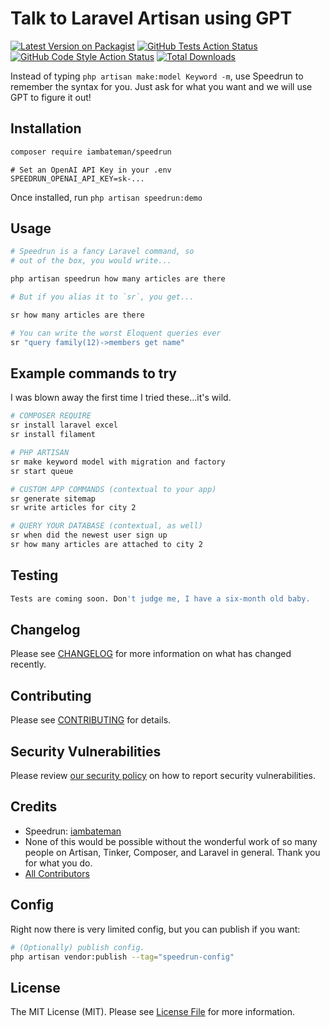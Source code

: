 # Talk to Laravel Artisan using GPT 

[![Latest Version on Packagist](https://img.shields.io/packagist/v/iambateman/speedrun.svg?style=flat-square)](https://packagist.org/packages/iambateman/speedrun)
[![GitHub Tests Action Status](https://img.shields.io/github/actions/workflow/status/iambateman/speedrun/run-tests.yml?branch=main&label=tests&style=flat-square)](https://github.com/iambateman/speedrun/actions?query=workflow%3Arun-tests+branch%3Amain)
[![GitHub Code Style Action Status](https://img.shields.io/github/actions/workflow/status/iambateman/speedrun/fix-php-code-style-issues.yml?branch=main&label=code%20style&style=flat-square)](https://github.com/iambateman/speedrun/actions?query=workflow%3A"Fix+PHP+code+style+issues"+branch%3Amain)
[![Total Downloads](https://img.shields.io/packagist/dt/iambateman/speedrun.svg?style=flat-square)](https://packagist.org/packages/iambateman/speedrun)

Instead of typing `php artisan make:model Keyword -m`, use Speedrun to remember the syntax for you. Just ask for what you want and we will use GPT to figure it out!

## Installation

```bash
composer require iambateman/speedrun
```

```dotenv
# Set an OpenAI API Key in your .env
SPEEDRUN_OPENAI_API_KEY=sk-...
```

Once installed, run `php artisan speedrun:demo` 




## Usage

```bash
# Speedrun is a fancy Laravel command, so
# out of the box, you would write...

php artisan speedrun how many articles are there

# But if you alias it to `sr`, you get...

sr how many articles are there

# You can write the worst Eloquent queries ever
sr "query family(12)->members get name"


```

## Example commands to try
I was blown away the first time I tried these...it's wild.
```bash
# COMPOSER REQUIRE
sr install laravel excel
sr install filament

# PHP ARTISAN
sr make keyword model with migration and factory
sr start queue

# CUSTOM APP COMMANDS (contextual to your app)
sr generate sitemap
sr write articles for city 2

# QUERY YOUR DATABASE (contextual, as well)
sr when did the newest user sign up
sr how many articles are attached to city 2

```

## Testing

```bash
Tests are coming soon. Don't judge me, I have a six-month old baby.
```

## Changelog

Please see [CHANGELOG](CHANGELOG.md) for more information on what has changed recently.

## Contributing

Please see [CONTRIBUTING](CONTRIBUTING.md) for details.

## Security Vulnerabilities

Please review [our security policy](../../security/policy) on how to report security vulnerabilities.

## Credits

- Speedrun: [iambateman](https://github.com/iambateman)
- None of this would be possible without the wonderful work of so many people on Artisan, Tinker, Composer, and Laravel in general. Thank you for what you do.
- [All Contributors](../../contributors)

## Config
Right now there is very limited config, but you can publish if you want:
```bash
# (Optionally) publish config.
php artisan vendor:publish --tag="speedrun-config"
```

## License

The MIT License (MIT). Please see [License File](LICENSE.md) for more information.
